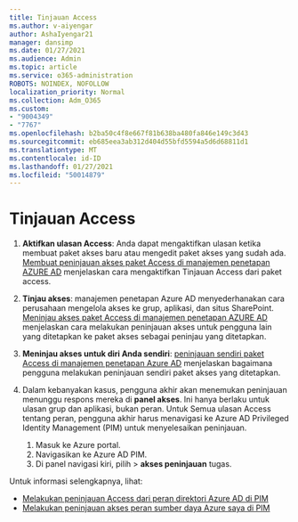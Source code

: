 ```yaml
---
title: Tinjauan Access
ms.author: v-aiyengar
author: AshaIyengar21
manager: dansimp
ms.date: 01/27/2021
ms.audience: Admin
ms.topic: article
ms.service: o365-administration
ROBOTS: NOINDEX, NOFOLLOW
localization_priority: Normal
ms.collection: Adm_O365
ms.custom:
- "9004349"
- "7767"
ms.openlocfilehash: b2ba50c4f8e667f81b638ba480fa846e149c3d43
ms.sourcegitcommit: eb685eea3ab312d404d55bfd5594a5d6d68811d1
ms.translationtype: MT
ms.contentlocale: id-ID
ms.lasthandoff: 01/27/2021
ms.locfileid: "50014879"
---
```

# <a name="access-reviews"></a>Tinjauan Access

1. **Aktifkan ulasan Access**: Anda dapat mengaktifkan ulasan ketika membuat paket akses baru atau mengedit paket akses yang sudah ada. [Membuat peninjauan akses paket Access di manajemen penetapan AZURE AD](https://docs.microsoft.com/azure/active-directory/governance/entitlement-management-access-reviews-create) menjelaskan cara mengaktifkan Tinjauan Access dari paket access.

1. **Tinjau akses**: manajemen penetapan Azure AD menyederhanakan cara perusahaan mengelola akses ke grup, aplikasi, dan situs SharePoint. [Meninjau akses paket Access di manajemen penetapan AZURE AD](https://docs.microsoft.com/azure/active-directory/governance/entitlement-management-access-reviews-create) menjelaskan cara melakukan peninjauan akses untuk pengguna lain yang ditetapkan ke paket akses sebagai peninjau yang ditetapkan.

1. **Meninjau akses untuk diri Anda sendiri**: [peninjauan sendiri paket Access di manajemen penetapan Azure AD](https://docs.microsoft.com/azure/active-directory/governance/entitlement-management-access-reviews-self-review) menjelaskan bagaimana pengguna melakukan peninjauan sendiri paket akses yang ditetapkan.

1. Dalam kebanyakan kasus, pengguna akhir akan menemukan peninjauan menunggu respons mereka di **panel akses**. Ini hanya berlaku untuk ulasan grup dan aplikasi, bukan peran. Untuk Semua ulasan Access tentang peran, pengguna akhir harus menavigasi ke Azure AD Privileged Identity Management (PIM) untuk menyelesaikan peninjauan.

    1. Masuk ke Azure portal.
    2. Navigasikan ke Azure AD PIM.
    3. Di panel navigasi kiri, pilih   >  **akses peninjauan** tugas.
    
Untuk informasi selengkapnya, lihat:

- [Melakukan peninjauan Access dari peran direktori Azure AD di PIM ](https://docs.microsoft.com/azure/active-directory/privileged-identity-management/pim-how-to-perform-security-review/)
- [Melakukan peninjauan akses peran sumber daya Azure saya di PIM](https://docs.microsoft.com/azure/active-directory/privileged-identity-management/pim-resource-roles-perform-access-review/)